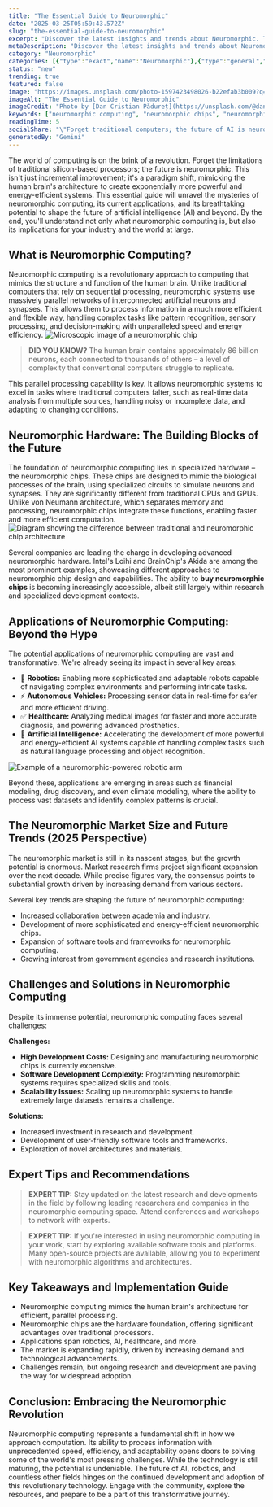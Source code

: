 ```yaml
---
title: "The Essential Guide to Neuromorphic"
date: "2025-03-25T05:59:43.572Z"
slug: "the-essential-guide-to-neuromorphic"
excerpt: "Discover the latest insights and trends about Neuromorphic. This comprehensive guide covers everything you need to know about Neuromorphic in 2025."
metaDescription: "Discover the latest insights and trends about Neuromorphic. This comprehensive guide covers everything you need to know about Neuromorphic in 2025."
category: "Neuromorphic"
categories: [{"type":"exact","name":"Neuromorphic"},{"type":"general","name":"Computer Science"},{"type":"medium","name":"Artificial Intelligence"},{"type":"specific","name":"Neural Networks"},{"type":"niche","name":"Spiking Neural Networks"}]
status: "new"
trending: true
featured: false
image: "https://images.unsplash.com/photo-1597423498026-b22efab3b009?q=85&w=1200&fit=max&fm=webp&auto=compress"
imageAlt: "The Essential Guide to Neuromorphic"
imageCredit: "Photo by [Dan Cristian Pădureț](https://unsplash.com/@dancristianpaduret) on Unsplash"
keywords: ["neuromorphic computing", "neuromorphic chips", "neuromorphic hardware", "what is neuromorphic computing?", "neuromorphic AI", "applications of neuromorphic computing", "buy neuromorphic chips", "neuromorphic market size", "future of neuromorphic computing", "best neuromorphic processors"]
readingTime: 5
socialShare: "\"Forget traditional computers; the future of AI is neuromorphic – mimicking the brain's power for exponentially faster and more energy-efficient processing.\""
generatedBy: "Gemini"
---
```




The world of computing is on the brink of a revolution.  Forget the limitations of traditional silicon-based processors; the future is neuromorphic.  This isn't just incremental improvement; it's a paradigm shift, mimicking the human brain's architecture to create exponentially more powerful and energy-efficient systems. This essential guide will unravel the mysteries of neuromorphic computing, its current applications, and its breathtaking potential to shape the future of artificial intelligence (AI) and beyond.  By the end, you'll understand not only what neuromorphic computing is, but also its implications for your industry and the world at large.

## What is Neuromorphic Computing?

Neuromorphic computing is a revolutionary approach to computing that mimics the structure and function of the human brain.  Unlike traditional computers that rely on sequential processing, neuromorphic systems use massively parallel networks of interconnected artificial neurons and synapses. This allows them to process information in a much more efficient and flexible way, handling complex tasks like pattern recognition, sensory processing, and decision-making with unparalleled speed and energy efficiency. ![Microscopic image of a neuromorphic chip](https://images.unsplash.com/photo-1451187580459-43490279c0fa?q=85&w=1200&fit=max&fm=webp&auto=compress)

> **DID YOU KNOW?** The human brain contains approximately 86 billion neurons, each connected to thousands of others – a level of complexity that conventional computers struggle to replicate.

This parallel processing capability is key.  It allows neuromorphic systems to excel in tasks where traditional computers falter, such as real-time data analysis from multiple sources, handling noisy or incomplete data, and adapting to changing conditions.

## Neuromorphic Hardware: The Building Blocks of the Future

The foundation of neuromorphic computing lies in specialized hardware – the neuromorphic chips. These chips are designed to mimic the biological processes of the brain, using specialized circuits to simulate neurons and synapses.  They are significantly different from traditional CPUs and GPUs. Unlike von Neumann architecture, which separates memory and processing, neuromorphic chips integrate these functions, enabling faster and more efficient computation. ![Diagram showing the difference between traditional and neuromorphic chip architecture](https://images.unsplash.com/photo-1484417894907-623942c8ee29?q=85&w=1200&fit=max&fm=webp&auto=compress)

Several companies are leading the charge in developing advanced neuromorphic hardware.  Intel's Loihi and BrainChip's Akida are among the most prominent examples, showcasing different approaches to neuromorphic chip design and capabilities.  The ability to **buy neuromorphic chips** is becoming increasingly accessible, albeit still largely within research and specialized development contexts.

## Applications of Neuromorphic Computing: Beyond the Hype

The potential applications of neuromorphic computing are vast and transformative.  We're already seeing its impact in several key areas:

* 🔑 **Robotics:**  Enabling more sophisticated and adaptable robots capable of navigating complex environments and performing intricate tasks.
* ⚡ **Autonomous Vehicles:**  Processing sensor data in real-time for safer and more efficient driving.
* ✅ **Healthcare:**  Analyzing medical images for faster and more accurate diagnosis, and powering advanced prosthetics.
* 🧠 **Artificial Intelligence:**  Accelerating the development of more powerful and energy-efficient AI systems capable of handling complex tasks such as natural language processing and object recognition.

![Example of a neuromorphic-powered robotic arm](https://images.unsplash.com/photo-1517976487492-5750f3195933?q=85&w=1200&fit=max&fm=webp&auto=compress)

Beyond these, applications are emerging in areas such as financial modeling, drug discovery, and even climate modeling, where the ability to process vast datasets and identify complex patterns is crucial.

## The Neuromorphic Market Size and Future Trends (2025 Perspective)

The neuromorphic market is still in its nascent stages, but the growth potential is enormous.  Market research firms project significant expansion over the next decade.  While precise figures vary, the consensus points to substantial growth driven by increasing demand from various sectors.  

Several key trends are shaping the future of neuromorphic computing:

* Increased collaboration between academia and industry.
* Development of more sophisticated and energy-efficient neuromorphic chips.
* Expansion of software tools and frameworks for neuromorphic computing.
* Growing interest from government agencies and research institutions.

## Challenges and Solutions in Neuromorphic Computing

Despite its immense potential, neuromorphic computing faces several challenges:

**Challenges:**

* **High Development Costs:**  Designing and manufacturing neuromorphic chips is currently expensive.
* **Software Development Complexity:**  Programming neuromorphic systems requires specialized skills and tools.
* **Scalability Issues:**  Scaling up neuromorphic systems to handle extremely large datasets remains a challenge.

**Solutions:**

* Increased investment in research and development.
* Development of user-friendly software tools and frameworks.
* Exploration of novel architectures and materials.

## Expert Tips and Recommendations

> **EXPERT TIP:**  Stay updated on the latest research and developments in the field by following leading researchers and companies in the neuromorphic computing space.  Attend conferences and workshops to network with experts.

> **EXPERT TIP:**  If you're interested in using neuromorphic computing in your work, start by exploring available software tools and platforms.  Many open-source projects are available, allowing you to experiment with neuromorphic algorithms and architectures.

## Key Takeaways and Implementation Guide

* Neuromorphic computing mimics the human brain's architecture for efficient, parallel processing.
* Neuromorphic chips are the hardware foundation, offering significant advantages over traditional processors.
* Applications span robotics, AI, healthcare, and more.
* The market is expanding rapidly, driven by increasing demand and technological advancements.
* Challenges remain, but ongoing research and development are paving the way for widespread adoption.

## Conclusion: Embracing the Neuromorphic Revolution

Neuromorphic computing represents a fundamental shift in how we approach computation.  Its ability to process information with unprecedented speed, efficiency, and adaptability opens doors to solving some of the world's most pressing challenges. While the technology is still maturing, the potential is undeniable.  The future of AI, robotics, and countless other fields hinges on the continued development and adoption of this revolutionary technology.  Engage with the community, explore the resources, and prepare to be a part of this transformative journey.

